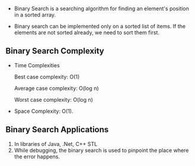 * Binary Search is a searching algorithm for finding an element's position in
 a sorted array.

* Binary search can be implemented only on a sorted list of items. If the elements are
 not sorted already, we need to sort them first.

 ## Binary Search Complexity

* Time Complexities

  Best case complexity: O(1)

  Average case complexity: O(log n)

  Worst case complexity: O(log n)

* Space Complexity: O(1).


## Binary Search Applications
1. In libraries of Java, .Net, C++ STL
2. While debugging, the binary search is used to pinpoint the 
place where the error happens.